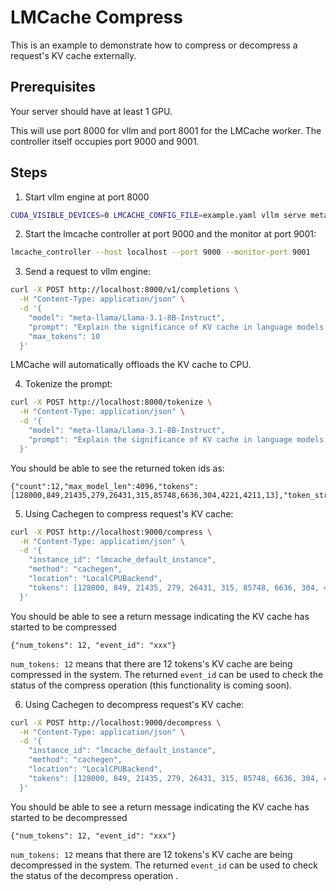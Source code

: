 # LMCache Compress
This is an example to demonstrate how to compress or decompress a request's KV cache externally.

## Prerequisites
Your server should have at least 1 GPU.

This will use port 8000 for vllm and port 8001 for the LMCache worker. The controller itself occupies port 9000 and 9001.

## Steps
1. Start vllm engine at port 8000

```bash
CUDA_VISIBLE_DEVICES=0 LMCACHE_CONFIG_FILE=example.yaml vllm serve meta-llama/Llama-3.1-8B-Instruct --max-model-len 4096  --gpu-memory-utilization 0.8 --port 8000 --kv-transfer-config '{"kv_connector":"LMCacheConnectorV1", "kv_role":"kv_both"}'
```

2. Start the lmcache controller at port 9000 and the monitor at port 9001:

```bash
lmcache_controller --host localhost --port 9000 --monitor-port 9001
```

3. Send a request to vllm engine:  
```bash
curl -X POST http://localhost:8000/v1/completions \
  -H "Content-Type: application/json" \
  -d '{
    "model": "meta-llama/Llama-3.1-8B-Instruct",
    "prompt": "Explain the significance of KV cache in language models.",
    "max_tokens": 10
  }'
```

LMCache will automatically offloads the KV cache to CPU.

4. Tokenize the prompt:  
```bash
curl -X POST http://localhost:8000/tokenize \
  -H "Content-Type: application/json" \
  -d '{
    "model": "meta-llama/Llama-3.1-8B-Instruct",
    "prompt": "Explain the significance of KV cache in language models."
  }'
```

You should be able to see the returned token ids as:
```plaintext
{"count":12,"max_model_len":4096,"tokens":[128000,849,21435,279,26431,315,85748,6636,304,4221,4211,13],"token_strs":null}
```

5. Using Cachegen to compress request's KV cache:
```bash
curl -X POST http://localhost:9000/compress \
  -H "Content-Type: application/json" \
  -d '{
    "instance_id": "lmcache_default_instance",
    "method": "cachegen",
    "location": "LocalCPUBackend",
    "tokens": [128000, 849, 21435, 279, 26431, 315, 85748, 6636, 304, 4221, 4211, 13]
  }'
```
You should be able to see a return message indicating the KV cache has started to be compressed

```plaintext
{"num_tokens": 12, "event_id": "xxx"}
```

`num_tokens: 12` means that there are 12 tokens's KV cache are being compressed in the system. The returned `event_id` can be used to check the status of the compress operation (this functionality is coming soon).

6. Using Cachegen to decompress request's KV cache:
```bash
curl -X POST http://localhost:9000/decompress \
  -H "Content-Type: application/json" \
  -d '{
    "instance_id": "lmcache_default_instance",
    "method": "cachegen",
    "location": "LocalCPUBackend",
    "tokens": [128000, 849, 21435, 279, 26431, 315, 85748, 6636, 304, 4221, 4211, 13]
  }'
```
You should be able to see a return message indicating the KV cache has started to be decompressed

```plaintext
{"num_tokens": 12, "event_id": "xxx"}
```

`num_tokens: 12` means that there are 12 tokens's KV cache are being decompressed in the system. The returned `event_id` can be used to check the status of the decompress operation .
